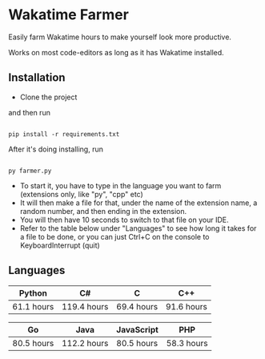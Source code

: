 # Wakatime Farmer

Easily farm Wakatime hours to make yourself look more productive.

Works on most code-editors as long as it has Wakatime installed.

## Installation

  

- Clone the project

  

and then run

  

```

pip install -r requirements.txt

```

After it's doing installing, run

```

py farmer.py

```

- To start it, you have to type in the language you want to farm (extensions only, like "py", "cpp" etc)
- It will then make a file for that, under the name of the extension name, a random number, and then ending in the extension.
- You will then have 10 seconds to switch to that file on your IDE.
- Refer to the table below under "Languages" to see how long it takes for a file to be done, or you can just Ctrl+C on the console to KeyboardInterrupt (quit)

## Languages
| Python | C# | C | C++ |
|--|--|--|--|
| 61.1 hours | 119.4 hours | 69.4 hours | 91.6 hours |

| Go | Java | JavaScript | PHP |
|--|--|--|--|
| 80.5 hours | 112.2 hours | 80.5 hours | 58.3 hours |
